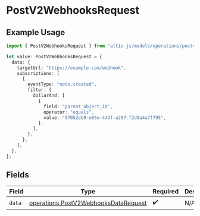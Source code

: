 # PostV2WebhooksRequest

## Example Usage

```typescript
import { PostV2WebhooksRequest } from "attio-js/models/operations/postv2webhooks.js";

let value: PostV2WebhooksRequest = {
  data: {
    targetUrl: "https://example.com/webhook",
    subscriptions: [
      {
        eventType: "note.created",
        filter: {
          dollarAnd: [
            {
              field: "parent_object_id",
              operator: "equals",
              value: "97052eb9-e65e-443f-a297-f2d9a4a7f795",
            },
          ],
        },
      },
    ],
  },
};
```

## Fields

| Field                                                                                        | Type                                                                                         | Required                                                                                     | Description                                                                                  |
| -------------------------------------------------------------------------------------------- | -------------------------------------------------------------------------------------------- | -------------------------------------------------------------------------------------------- | -------------------------------------------------------------------------------------------- |
| `data`                                                                                       | [operations.PostV2WebhooksDataRequest](../../models/operations/postv2webhooksdatarequest.md) | :heavy_check_mark:                                                                           | N/A                                                                                          |